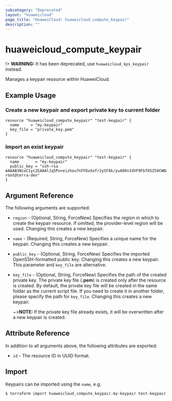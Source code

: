 ```yaml
---
subcategory: "Deprecated"
layout: "huaweicloud"
page_title: "HuaweiCloud: huaweicloud_compute_keypair"
description: ""
---
```


# huaweicloud_compute_keypair

!> **WARNING:** It has been deprecated, use `huaweicloud_kps_keypair` instead.

Manages a keypair resource within HuaweiCloud.

## Example Usage

### Create a new keypair and export private key to current folder

```hcl
resource "huaweicloud_compute_keypair" "test-keypair" {
  name     = "my-keypair"
  key_file = "private_key.pem"
}
```

### Import an exist keypair

```hcl
resource "huaweicloud_compute_keypair" "test-keypair" {
  name       = "my-keypair"
  public_key = "ssh-rsa AAAAB3NzaC1yc2EAAAlJq5Pu+eizhou7nFFDxXofr2ySF8k/yuA9OnJdVF9Fbf85Z59CWNZBvcAT... root@terra-dev"
}
```

## Argument Reference

The following arguments are supported:

* `region` - (Optional, String, ForceNew) Specifies the region in which to create the keypair resource. If omitted, the
  provider-level region will be used. Changing this creates a new keypair.

* `name` - (Required, String, ForceNew) Specifies a unique name for the keypair. Changing this creates a new keypair.

* `public_key` - (Optional, String, ForceNew) Specifies the imported OpenSSH-formatted public key. Changing this creates
  a new keypair.
  This parameter and `key_file` are alternative.

* `key_file` - (Optional, String, ForceNew) Specifies the path of the created private key.
  The private key file (**.pem**) is created only after the resource is created.
  By default, the private key file will be created in the same folder as the current script file.
  If you need to create it in another folder, please specify the path for `key_file`.
  Changing this creates a new keypair.

  ~>**NOTE:** If the private key file already exists, it will be overwritten after a new keypair is created.

## Attribute Reference

In addition to all arguments above, the following attributes are exported:

* `id` - The resource ID in UUID format.

## Import

Keypairs can be imported using the `name`, e.g.

```bash
$ terraform import huaweicloud_compute_keypair.my-keypair test-keypair
```
